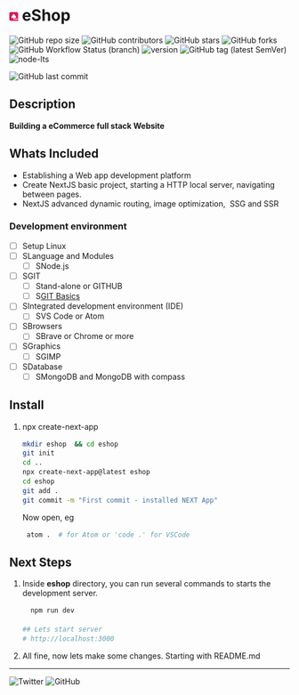# [<img src="https://github.com/DavitTec/DavitTec/blob/master/logo/logo.svg" alt="Davit" width="16"/>](https://github.com/DavitTec) eShop

![GitHub repo size](https://img.shields.io/github/repo-size/DavitTec/eShop)
![GitHub contributors](https://img.shields.io/github/contributors/DavitTec/eShop)
![GitHub stars](https://img.shields.io/github/stars/DavitTec/eShop?style=social)
![GitHub forks](https://img.shields.io/github/forks/DavitTec/eShop?style=social)
![GitHub Workflow Status (branch)](https://img.shields.io/github/workflow/status/DavitTec/eShop/pages%20build%20and%20deployment/gh-pages)
![version](https://img.shields.io/badge/build-0.0.1-red?style=social)
![GitHub tag (latest SemVer)](https://img.shields.io/github/v/tag/DavitTec/eShop?label=version&logo=davit&sort=semver)
![node-lts](https://img.shields.io/node/v/eShop?color=%23750e35&style=social)

![GitHub last commit](https://img.shields.io/github/last-commit/davittec/eShop?color=%23750e35&style=social)

## Description

__Building a eCommerce full stack Website__

## Whats Included
  - Establishing a Web app development platform
  - Create NextJS basic project, starting a HTTP local server, navigating between pages.
  - NextJS advanced dynamic routing, image optimization,  SSG and SSR

### Development environment
 - [ ] Setup Linux
 - [ ] SLanguage and Modules
    - [ ] SNode.js
 - [ ] SGIT
    - [ ] Stand-alone or GITHUB
   - [ ] S[GIT Basics](https://www.freecodecamp.org/news/learn-the-basics-of-git-in-under-10-minutes-da548267cc91/)
 - [ ] SIntegrated development environment (IDE)
   - [ ] SVS Code or Atom
 - [ ] SBrowsers
    - [ ] SBrave or Chrome or more
 - [ ] SGraphics
    - [ ] SGIMP
 - [ ] SDatabase
    - [ ] SMongoDB and MongoDB with compass

## Install

1. npx create-next-app
   ```bash
   mkdir eshop  && cd eshop
   git init
   cd ..
   npx create-next-app@latest eshop
   cd eshop
   git add .
   git commit -m "First commit - installed NEXT App"
   ```
   
   Now open, eg

   ```bash
    atom .  # for Atom or 'code .' for VSCode

    ```

## Next Steps

1. Inside __eshop__ directory, you can run several commands
to starts the development server.

    ```bash
      npm run dev

    ## Lets start server
    # http://localhost:3000
    ```
    
2. All fine,  now lets make some changes. Starting with README.md

---

<!--- supporters --->
![Twitter](https://img.shields.io/twitter/follow/_davit?style=social)
![GitHub](https://img.shields.io/github/followers/davittec?style=social)
